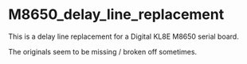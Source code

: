 # M8650_delay_line_replacement

This is a delay line replacement for a Digital KL8E M8650 serial board.

The originals seem to be missing / broken off sometimes.

